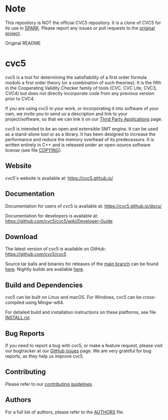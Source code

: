 Note
====

This repository is NOT the official CVC5 repository. It is a clone of CVC5 for
its use in [SPARK](https://github.com/adacore/spark2014). Please report any
issues or pull requests to the [original
project](https://github.com/CVC5/CVC5).

Original README

cvc5
===============================================================================

cvc5 is a tool for determining the satisfiability of a first order formula
modulo a first order theory (or a combination of such theories).  It is the
fifth in the Cooperating Validity Checker family of tools (CVC, CVC Lite,
CVC3, CVC4) but does not directly incorporate code from any previous version
prior to CVC4.

If you are using cvc5 in your work, or incorporating it into software of your
own, we invite you to send us a description and link to your
project/software, so that we can link it on our [Third Party
Applications](https://cvc5.github.io/third-party-applications.html) page.

cvc5 is intended to be an open and extensible SMT engine.  It can be used as a
stand-alone tool or as a library.  It has been designed to increase the
performance and reduce the memory overhead of its predecessors.  It is written
entirely in C++ and is released under an open-source software license (see file
[COPYING](https://github.com/cvc5/cvc5/blob/main/COPYING)).


Website
-------------------------------------------------------------------------------
cvc5's website  is available at:
https://cvc5.github.io/

Documentation
-------------------------------------------------------------------------------
Documentation for users of cvc5 is available at:
https://cvc5.github.io/docs/

Documentation for developers is available at:
https://github.com/cvc5/cvc5/wiki/Developer-Guide

Download
-------------------------------------------------------------------------------

The latest version of cvc5 is available on GitHub:
https://github.com/cvc5/cvc5

Source tar balls and binaries for releases of the
[main branch](https://github.com/cvc5/cvc5) can be
found [here](https://github.com/cvc5/cvc5/releases).
Nightly builds are available [here](https://cvc5.github.io/downloads).


Build and Dependencies
-------------------------------------------------------------------------------

cvc5 can be built on Linux and macOS.  For Windows, cvc5 can be cross-compiled
using Mingw-w64.

For detailed build and installation instructions on these platforms,
see file [INSTALL.rst](https://github.com/cvc5/cvc5/blob/main/INSTALL.rst).


Bug Reports
-------------------------------------------------------------------------------

If you need to report a bug with cvc5, or make a feature request, please visit
our bugtracker at our [GitHub issues](https://github.com/cvc5/cvc5/issues)
page. We are very grateful for bug reports,  as they help us improve cvc5.


Contributing
-------------------------------------------------------------------------------

Please refer to our [contributing guidelines](CONTRIBUTING.md).


Authors
-------------------------------------------------------------------------------

For a full list of authors, please refer to the
[AUTHORS](https://github.com/cvc5/cvc5/blob/main/AUTHORS) file.

